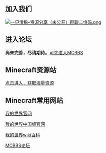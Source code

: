 
<html>
  <head>
    <div class="main">
            <h2>加入我们</h2>
            <a href="https://mc113.x.yupoo.com/32714396?uid=1" target="_blank"><img src="http://pic.yupoo.com/mc113/5d9a66e1/95504128.png" alt="一只清枫-资源分享（未公开）群聊二维码.png"></a>

<h2>进入论坛</h2>
 <b> 尚未完善，尽请期待。</b><a href="https://www.mcbbs.net/">可先进入MCBBS</a> 

  <h2>Minecraft资源站</h2>
  <a href="https://mc113.github.io/ziyuan/">点击进入，获取海量资源</a> 
  
  <h2>Minecraft常用网站</h2>
  <a href="http://minecraft.net/">我的世界官网</a>
  
  <a href="http://mc.163.com/">我的世界中国版官网</a>
  
  <a href="https://minecraft-zh.gamepedia.com/Minecraft_Wiki/">我的世界wiki百科</a>
  
  <a href="https://www.mcbbs.net/">MCBBS论坛</a>
